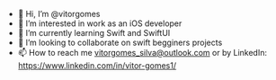 - 👋 Hi, I’m @vitorgomes
- 👀 I’m interested in work as an iOS developer
- 🌱 I’m currently learning Swift and SwiftUI
- 💞️ I’m looking to collaborate on swift begginers projects
- 📫 How to reach me vitorgomes_silva@outlook.com or by LinkedIn: https://www.linkedin.com/in/vitor-gomes1/

<!---
vitorgomes/vitorgomes is a ✨ special ✨ repository because its `README.md` (this file) appears on your GitHub profile.
You can click the Preview link to take a look at your changes.
--->
